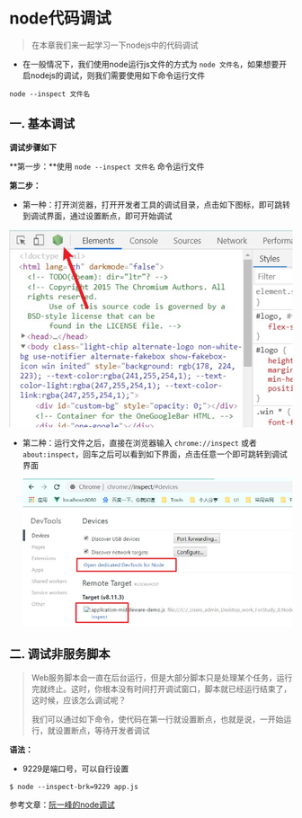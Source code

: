 # node代码调试

> 在本章我们来一起学习一下nodejs中的代码调试

- 在一般情况下，我们使用node运行js文件的方式为 `node 文件名`，如果想要开启nodejs的调试，则我们需要使用如下命令运行文件

~~~shell
node --inspect 文件名
~~~

## 一. 基本调试

**调试步骤如下**

**第一步：**使用 `node --inspect 文件名` 命令运行文件

**第二步：**

- 第一种：打开浏览器，打开开发者工具的调试目录，点击如下图标，即可跳转到调试界面，通过设置断点，即可开始调试

![](./imgs/node-dev-controller.jpg)

- 第二种：运行文件之后，直接在浏览器输入 `chrome://inspect` 或者 `about:inspect`，回车之后可以看到如下界面，点击任意一个即可跳转到调试界面

  ![](./imgs/node-dev-controller2.jpg)

## 二. 调试非服务脚本

> Web服务脚本会一直在后台运行，但是大部分脚本只是处理某个任务，运行完就终止。这时，你根本没有时间打开调试窗口，脚本就已经运行结束了，这时候，应该怎么调试呢？
>
> 我们可以通过如下命令，使代码在第一行就设置断点，也就是说，一开始运行，就设置断点，等待开发者调试

**语法：**

- 9229是端口号，可以自行设置

~~~shell
$ node --inspect-brk=9229 app.js
~~~



参考文章：[阮一峰的node调试](http://www.ruanyifeng.com/blog/2018/03/node-debugger.html)